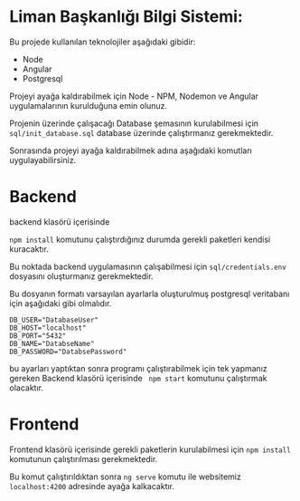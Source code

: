 # Liman Başkanlığı Bilgi Sistemi:

Bu projede kullanılan teknolojiler aşağıdaki gibidir:
* Node
* Angular
* Postgresql

Projeyi ayağa kaldırabilmek için Node - NPM, Nodemon ve Angular uygulamalarının kurulduğuna emin olunuz.

Projenin üzerinde çalışacağı Database şemasının kurulabilmesi için ```sql/init_database.sql``` database üzerinde çalıştırmanız gerekmektedir. 

Sonrasında projeyi ayağa kaldırabilmek adına aşağıdaki komutları uygulayabilirsiniz. 

# Backend
backend klasörü içerisinde

```npm install``` 
komutunu çalıştırdığınız durumda gerekli paketleri kendisi kuracaktır.

Bu noktada backend uygulamasının çalışabilmesi için ```sql/credentials.env``` dosyasını oluşturmanız gerekmektedir.

Bu dosyanın formatı varsayılan ayarlarla oluşturulmuş postgresql veritabanı için aşağıdaki gibi olmalıdır.

```
DB_USER="DatabaseUser"
DB_HOST="localhost"
DB_PORT="5432"
DB_NAME="DatabseName"
DB_PASSWORD="DatabsePassword"
```

bu ayarları yaptıktan sonra programı çalıştırabilmek için tek yapmanız gereken Backend klasörü içerisinde ```
npm start``` komutunu çalıştırmak olacaktır.

# Frontend

Frontend klasörü içerisinde gerekli paketlerin kurulabilmesi için ```npm install``` komutunun çalıştırılması gerekmektedir.

Bu komut çalıştırıldıktan sonra ```ng serve``` komutu ile websitemiz ```localhost:4200``` adresinde ayağa kalkacaktır. 
